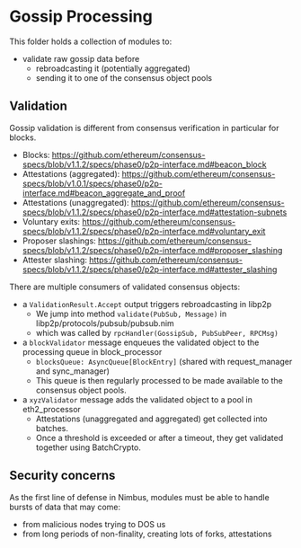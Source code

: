 # Gossip Processing

This folder holds a collection of modules to:
- validate raw gossip data before
  - rebroadcasting it (potentially aggregated)
  - sending it to one of the consensus object pools

## Validation

Gossip validation is different from consensus verification in particular for blocks.

- Blocks: https://github.com/ethereum/consensus-specs/blob/v1.1.2/specs/phase0/p2p-interface.md#beacon_block
- Attestations (aggregated): https://github.com/ethereum/consensus-specs/blob/v1.0.1/specs/phase0/p2p-interface.md#beacon_aggregate_and_proof
- Attestations (unaggregated): https://github.com/ethereum/consensus-specs/blob/v1.1.2/specs/phase0/p2p-interface.md#attestation-subnets
- Voluntary exits: https://github.com/ethereum/consensus-specs/blob/v1.1.2/specs/phase0/p2p-interface.md#voluntary_exit
- Proposer slashings: https://github.com/ethereum/consensus-specs/blob/v1.1.2/specs/phase0/p2p-interface.md#proposer_slashing
- Attester slashing: https://github.com/ethereum/consensus-specs/blob/v1.1.2/specs/phase0/p2p-interface.md#attester_slashing

There are multiple consumers of validated consensus objects:
- a `ValidationResult.Accept` output triggers rebroadcasting in libp2p
  - We jump into method `validate(PubSub, Message)` in libp2p/protocols/pubsub/pubsub.nim
  - which was called by `rpcHandler(GossipSub, PubSubPeer, RPCMsg)`
- a `blockValidator` message enqueues the validated object to the processing queue in block_processor
  - `blocksQueue: AsyncQueue[BlockEntry]` (shared with request_manager and sync_manager)
  - This queue is then regularly processed to be made available to the consensus object pools.
- a `xyzValidator` message adds the validated object to a pool in eth2_processor
  - Attestations (unaggregated and aggregated) get collected into batches.
  - Once a threshold is exceeded or after a timeout, they get validated together using BatchCrypto.

## Security concerns

As the first line of defense in Nimbus, modules must be able to handle bursts of data that may come:
- from malicious nodes trying to DOS us
- from long periods of non-finality, creating lots of forks, attestations
